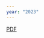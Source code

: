 ```yaml
---
year: "2023"
---
```


[PDF](pdfs/Tausch_Pollinators_as_Data_Collectors_Estimating_Floral_Diversity_with_Bees_and_ICCVW_2023_paper.pdf)

